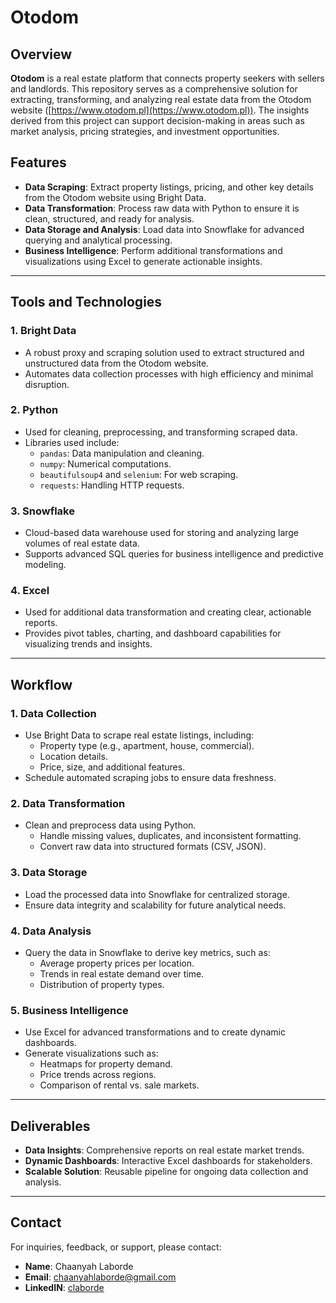 # Otodom

## Overview

**Otodom** is a real estate platform that connects property seekers with sellers and landlords. This repository serves as a comprehensive solution for extracting, transforming, and analyzing real estate data from the Otodom website ([https://www.otodom.pl](https://www.otodom.pl)). The insights derived from this project can support decision-making in areas such as market analysis, pricing strategies, and investment opportunities.

## Features
- **Data Scraping**: Extract property listings, pricing, and other key details from the Otodom website using Bright Data.
- **Data Transformation**: Process raw data with Python to ensure it is clean, structured, and ready for analysis.
- **Data Storage and Analysis**: Load data into Snowflake for advanced querying and analytical processing.
- **Business Intelligence**: Perform additional transformations and visualizations using Excel to generate actionable insights.

---

## Tools and Technologies

### 1. **Bright Data**
- A robust proxy and scraping solution used to extract structured and unstructured data from the Otodom website.
- Automates data collection processes with high efficiency and minimal disruption.

### 2. **Python**
- Used for cleaning, preprocessing, and transforming scraped data.
- Libraries used include:
  - `pandas`: Data manipulation and cleaning.
  - `numpy`: Numerical computations.
  - `beautifulsoup4` and `selenium`: For web scraping.
  - `requests`: Handling HTTP requests.

### 3. **Snowflake**
- Cloud-based data warehouse used for storing and analyzing large volumes of real estate data.
- Supports advanced SQL queries for business intelligence and predictive modeling.

### 4. **Excel**
- Used for additional data transformation and creating clear, actionable reports.
- Provides pivot tables, charting, and dashboard capabilities for visualizing trends and insights.

---

## Workflow

### 1. **Data Collection**
- Use Bright Data to scrape real estate listings, including:
  - Property type (e.g., apartment, house, commercial).
  - Location details.
  - Price, size, and additional features.
- Schedule automated scraping jobs to ensure data freshness.

### 2. **Data Transformation**
- Clean and preprocess data using Python.
  - Handle missing values, duplicates, and inconsistent formatting.
  - Convert raw data into structured formats (CSV, JSON).

### 3. **Data Storage**
- Load the processed data into Snowflake for centralized storage.
- Ensure data integrity and scalability for future analytical needs.

### 4. **Data Analysis**
- Query the data in Snowflake to derive key metrics, such as:
  - Average property prices per location.
  - Trends in real estate demand over time.
  - Distribution of property types.

### 5. **Business Intelligence**
- Use Excel for advanced transformations and to create dynamic dashboards.
- Generate visualizations such as:
  - Heatmaps for property demand.
  - Price trends across regions.
  - Comparison of rental vs. sale markets.

---

## Deliverables
- **Data Insights**: Comprehensive reports on real estate market trends.
- **Dynamic Dashboards**: Interactive Excel dashboards for stakeholders.
- **Scalable Solution**: Reusable pipeline for ongoing data collection and analysis.

---

## Contact
For inquiries, feedback, or support, please contact:
- **Name**: Chaanyah Laborde
- **Email**: chaanyahlaborde@gmail.com
- **LinkedIN**: [claborde](https://www.linkedin.com/in/claborde/)


